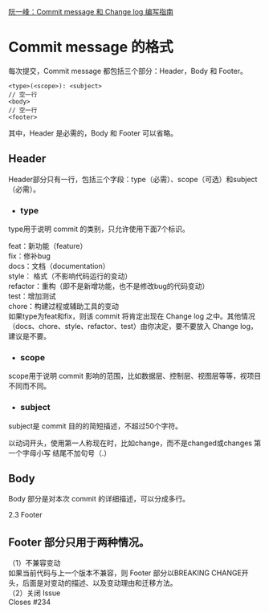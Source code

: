 [阮一峰：Commit message 和 Change log 编写指南](https://www.ruanyifeng.com/blog/2016/01/commit_message_change_log.html)    

# Commit message 的格式
每次提交，Commit message 都包括三个部分：Header，Body 和 Footer。   
```
<type>(<scope>): <subject>    
// 空一行    
<body>    
// 空一行    
<footer>    
```
其中，Header 是必需的，Body 和 Footer 可以省略。

## Header   
Header部分只有一行，包括三个字段：type（必需）、scope（可选）和subject（必需）。   
- ### type    
type用于说明 commit 的类别，只允许使用下面7个标识。    

feat：新功能（feature）   
fix：修补bug   
docs：文档（documentation）    
style： 格式（不影响代码运行的变动）   
refactor：重构（即不是新增功能，也不是修改bug的代码变动）    
test：增加测试   
chore：构建过程或辅助工具的变动    
如果type为feat和fix，则该 commit 将肯定出现在 Change log 之中。其他情况（docs、chore、style、refactor、test）由你决定，要不要放入 Change log，建议是不要。

- ### scope   
scope用于说明 commit 影响的范围，比如数据层、控制层、视图层等等，视项目不同而不同。

- ### subject   
subject是 commit 目的的简短描述，不超过50个字符。

以动词开头，使用第一人称现在时，比如change，而不是changed或changes
第一个字母小写
结尾不加句号（.）

## Body   
Body 部分是对本次 commit 的详细描述，可以分成多行。

2.3 Footer

##  Footer 部分只用于两种情况。   
（1）不兼容变动    
如果当前代码与上一个版本不兼容，则 Footer 部分以BREAKING CHANGE开头，后面是对变动的描述、以及变动理由和迁移方法。    
（2）关闭 Issue   
Closes #234
